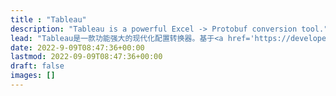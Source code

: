 ```yaml
---
title : "Tableau"
description: "Tableau is a powerful Excel -> Protobuf conversion tool."
lead: "Tableau是一款功能强大的现代化配置转换器。基于<a href='https://developers.google.com/protocol-buffers/docs/proto3'>Protobuf (proto3)</a>，它能够将 <b>Excel/CSV/XML</b> 转换成多种格式：<a href='https://developers.google.com/protocol-buffers/docs/proto3#json'><b>JSON</b></a>，<a href='https://developers.google.com/protocol-buffers/docs/text-format-spec'><b>Text</b></a> 和 <a href='https://developers.google.com/protocol-buffers/docs/encoding'><b>Bin</b></a>。"
date: 2022-9-09T08:47:36+00:00
lastmod: 2022-09-09T08:47:36+00:00
draft: false
images: []
---
```

